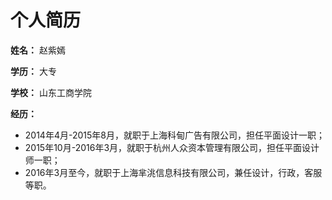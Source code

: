 # 个人简历

**姓名：** 赵紫嫣

**学历：** 大专

**学校：** 山东工商学院

**经历：** 

- 2014年4月-2015年8月，就职于上海科甸广告有限公司，担任平面设计一职；
- 2015年10月-2016年3月，就职于杭州人众资本管理有限公司，担任平面设计师一职；
- 2016年3月至今，就职于上海芈洮信息科技有限公司，兼任设计，行政，客服等职。
